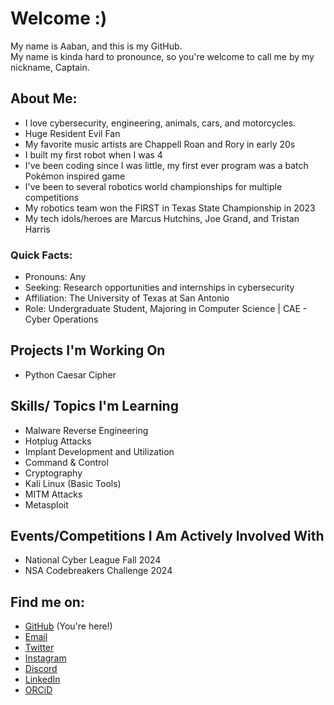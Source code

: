 # Welcome :)
<p>My name is Aaban, and this is my GitHub.<br />
My name is kinda hard to pronounce, so you're welcome to call me by my nickname, Captain.</p>

## About Me:
- I love cybersecurity, engineering, animals, cars, and motorcycles.
- Huge Resident Evil Fan
- My favorite music artists are Chappell Roan and Rory in early 20s
- I built my first robot when I was 4
- I've been coding since I was little, my first ever program was a batch Pokémon inspired game
- I've been to several robotics world championships for multiple competitions
- My robotics team won the FIRST in Texas State Championship in 2023
- My tech idols/heroes are Marcus Hutchins, Joe Grand, and Tristan Harris
### Quick Facts:
- Pronouns: Any
- Seeking: Research opportunities and internships in cybersecurity
- Affiliation: The University of Texas at San Antonio  
- Role: Undergraduate Student, Majoring in Computer Science | CAE - Cyber Operations  

## Projects I'm Working On
- Python Caesar Cipher

## Skills/ Topics I'm Learning
- Malware Reverse Engineering
- Hotplug Attacks
- Implant Development and Utilization
- Command & Control
- Cryptography
- Kali Linux (Basic Tools)
- MITM Attacks
- Metasploit

## Events/Competitions I Am Actively Involved With
- National Cyber League Fall 2024
- NSA Codebreakers Challenge 2024

## Find me on:
- [GitHub](https://github.com/zepphen "zepphen") (You're here!)
- [Email](mailto:zepphen@proton.me)
- [Twitter](https://twitter.com/zepphen)
- [Instagram](https://instagram.com/zepphenyrr)
- [Discord](https://discordapp.com/users/388759933128278016)
- [LinkedIn](https://www.linkedin.com/in/aaban-moiz)
- [ORCiD](https://orcid.org/0009-0008-5267-2374)
